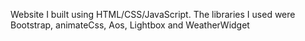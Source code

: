 
Website I built using HTML/CSS/JavaScript. The libraries I used were Bootstrap, animateCss, Aos, Lightbox and WeatherWidget
